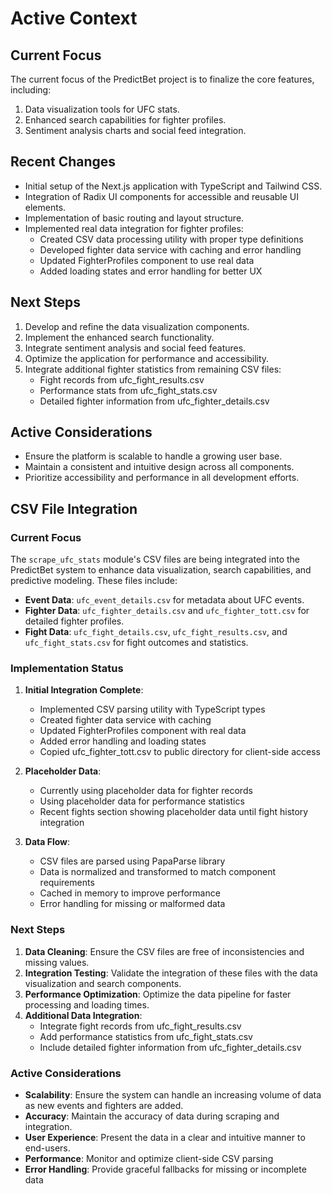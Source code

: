 # Active Context

## Current Focus
The current focus of the PredictBet project is to finalize the core features, including:
1. Data visualization tools for UFC stats.
2. Enhanced search capabilities for fighter profiles.
3. Sentiment analysis charts and social feed integration.

## Recent Changes
- Initial setup of the Next.js application with TypeScript and Tailwind CSS.
- Integration of Radix UI components for accessible and reusable UI elements.
- Implementation of basic routing and layout structure.
- Implemented real data integration for fighter profiles:
  - Created CSV data processing utility with proper type definitions
  - Developed fighter data service with caching and error handling
  - Updated FighterProfiles component to use real data
  - Added loading states and error handling for better UX

## Next Steps
1. Develop and refine the data visualization components.
2. Implement the enhanced search functionality.
3. Integrate sentiment analysis and social feed features.
4. Optimize the application for performance and accessibility.
5. Integrate additional fighter statistics from remaining CSV files:
   - Fight records from ufc_fight_results.csv
   - Performance stats from ufc_fight_stats.csv
   - Detailed fighter information from ufc_fighter_details.csv

## Active Considerations
- Ensure the platform is scalable to handle a growing user base.
- Maintain a consistent and intuitive design across all components.
- Prioritize accessibility and performance in all development efforts.

## CSV File Integration

### Current Focus
The `scrape_ufc_stats` module's CSV files are being integrated into the PredictBet system to enhance data visualization, search capabilities, and predictive modeling. These files include:
- **Event Data**: `ufc_event_details.csv` for metadata about UFC events.
- **Fighter Data**: `ufc_fighter_details.csv` and `ufc_fighter_tott.csv` for detailed fighter profiles.
- **Fight Data**: `ufc_fight_details.csv`, `ufc_fight_results.csv`, and `ufc_fight_stats.csv` for fight outcomes and statistics.

### Implementation Status
1. **Initial Integration Complete**:
   - Implemented CSV parsing utility with TypeScript types
   - Created fighter data service with caching
   - Updated FighterProfiles component with real data
   - Added error handling and loading states
   - Copied ufc_fighter_tott.csv to public directory for client-side access

2. **Placeholder Data**:
   - Currently using placeholder data for fighter records
   - Using placeholder data for performance statistics
   - Recent fights section showing placeholder data until fight history integration

3. **Data Flow**:
   - CSV files are parsed using PapaParse library
   - Data is normalized and transformed to match component requirements
   - Cached in memory to improve performance
   - Error handling for missing or malformed data

### Next Steps
1. **Data Cleaning**: Ensure the CSV files are free of inconsistencies and missing values.
2. **Integration Testing**: Validate the integration of these files with the data visualization and search components.
3. **Performance Optimization**: Optimize the data pipeline for faster processing and loading times.
4. **Additional Data Integration**:
   - Integrate fight records from ufc_fight_results.csv
   - Add performance statistics from ufc_fight_stats.csv
   - Include detailed fighter information from ufc_fighter_details.csv

### Active Considerations
- **Scalability**: Ensure the system can handle an increasing volume of data as new events and fighters are added.
- **Accuracy**: Maintain the accuracy of data during scraping and integration.
- **User Experience**: Present the data in a clear and intuitive manner to end-users.
- **Performance**: Monitor and optimize client-side CSV parsing
- **Error Handling**: Provide graceful fallbacks for missing or incomplete data

